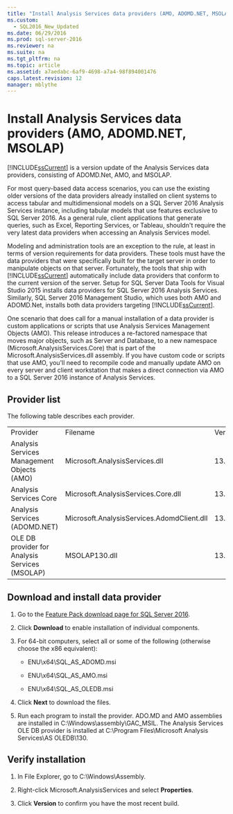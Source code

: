 ```yaml
---
title: "Install Analysis Services data providers (AMO, ADOMD.NET, MSOLAP)"
ms.custom: 
  - SQL2016_New_Updated
ms.date: 06/29/2016
ms.prod: sql-server-2016
ms.reviewer: na
ms.suite: na
ms.tgt_pltfrm: na
ms.topic: article
ms.assetid: a7aedabc-6af9-4698-a7a4-98f894001476
caps.latest.revision: 12
manager: mblythe
---
```

# Install Analysis Services data providers (AMO, ADOMD.NET, MSOLAP)
[!INCLUDE[ssCurrent](../../Topics/TopicNameContainA/tokens/ssCurrent_md.md)] is a version update of the Analysis Services data providers, consisting of ADOMD.Net, AMO, and MSOLAP.  
  
 For most query-based data access scenarios, you can use the existing older versions of the data providers already installed  on client systems to access tabular and multidimensional models on a SQL Server 2016 Analysis Services instance, including tabular models that use features exclusive to SQL Server 2016. As a general rule, client applications that generate queries, such as Excel, Reporting Services, or Tableau, shouldn't require the very latest data providers when accessing an Analysis Services model.  
  
 Modeling and administration tools are an exception to the rule, at least in terms of version requirements for data providers. These tools must have the data providers that were specifically built for the target server in order to manipulate objects on that server. Fortunately, the tools that ship with [!INCLUDE[ssCurrent](../../Topics/TopicNameContainA/tokens/ssCurrent_md.md)] automatically include data providers that conform to the current version of the server.  Setup for SQL Server Data Tools for Visual Studio 2015 installs data providers for SQL Server 2016 Analysis Services. Similarly, SQL Server 2016 Management Studio, which uses both AMO and ADOMD.Net, installs both data providers targeting [!INCLUDE[ssCurrent](../../Topics/TopicNameContainA/tokens/ssCurrent_md.md)].  
  
 One scenario that does call for a manual installation of a data provider  is custom applications or scripts that use Analysis Services Management Objects (AMO). This release introduces a re-factored namespace that moves major objects, such as Server and Database, to a new namespace (Microsoft.AnalysisServices.Core) that is part of the Microsoft.AnalysisServices.dll assembly. If you have custom code or scripts that use AMO, you'll need to recompile code and manually update AMO on every server and client workstation that makes a direct connection via AMO  to a SQL Server 2016 instance of Analysis Services.  
  
## Provider list  
 The following table describes each provider.  
  
||||  
|-|-|-|  
|Provider|Filename|Version|  
|Analysis Services Management Objects (AMO)|Microsoft.AnalysisServices.dll|13.0.0.0|  
|Analysis Services Core|Microsoft.AnalysisServices.Core.dll|13.0.0.0|  
|Analysis Services (ADOMD.NET)|Microsoft.AnalysisServices.AdomdClient.dll|13.0.0.0|  
|OLE DB provider for Analysis Services (MSOLAP)|MSOLAP130.dll|13.0.0.0|  
  
## Download and install data provider  
  
1.  Go to the [Feature Pack download page for SQL Server 2016](http://go.microsoft.com/fwlink/?LinkId=717547).  
  
2.  Click **Download** to enable installation of individual components.  
  
3.  For 64-bit computers, select all or some of the following (otherwise choose the x86 equivalent):  
  
    -   ENU\x64\SQL_AS_ADOMD.msi  
  
    -   ENU\x64\SQL_AS_AMO.msi  
  
    -   ENU\x64\SQL_AS_OLEDB.msi  
  
4.  Click **Next** to download the files.  
  
5.  Run each program to install the provider. ADO.MD and AMO assemblies are installed in C:\Windows\assembly\GAC_MSIL. The Analysis Services OLE DB provider is installed at C:\Program Files\Microsoft Analysis Services\AS OLEDB\130.  
  
## Verify installation  
  
1.  In File Explorer, go to C:\Windows\Assembly.  
  
2.  Right-click Microsoft.AnalysisServices and select **Properties**.  
  
3.  Click **Version** to confirm you have the most recent build.